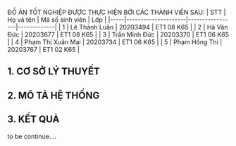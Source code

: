 ĐỒ ÁN TỐT NGHIỆP ĐƯỢC THỰC HIỆN BỞI CÁC THÀNH VIÊN SAU:
| STT | Họ và tên           | Mã số sinh viên | Lớp         |
|-----|---------------------|-----------------|-------------|
| 1   | Lê Thành Luân       | 20203494        | ET1 08 K65  |
| 2   | Hà Văn Đức          | 20203677        | ET1 08 K65  |
| 3   | Trần Minh Đức       | 20203370        | ET1 06 K65  |
| 4   | Phạm Thị Xuân Mai   | 20203734        | ET1 06 K65  |
| 5   | Phạm Hồng Thi       | 20203767        | ET1 02 K65  |

                              
## 1. CƠ SỞ LÝ THUYẾT


## 2. MÔ TẢ HỆ THỐNG


## 3. KẾT QUẢ


to be continue....